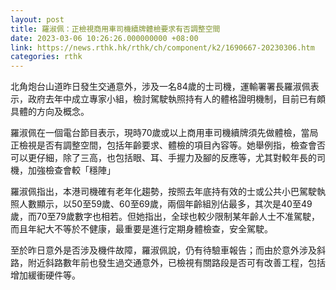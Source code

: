 ```yaml
---
layout: post
title: 羅淑佩：正檢視商用車司機續牌體檢要求有否調整空間
date: 2023-03-06 10:26:26.000000000 +08:00
link: https://news.rthk.hk/rthk/ch/component/k2/1690667-20230306.htm
categories: rthk
---
```


北角炮台山道昨日發生交通意外，涉及一名84歲的士司機，運輸署署長羅淑佩表示，政府去年中成立專家小組，檢討駕駛執照持有人的體格證明機制，目前已有頗具體的方向及概念。

羅淑佩在一個電台節目表示，現時70歲或以上商用車司機續牌須先做體檢，當局正檢視是否有調整空間，包括年齡要求、體檢的項目內容等。她舉例指，檢查會否可以更仔細，除了三高，也包括眼、耳、手握力及腳的反應等，尤其對較年長的司機，加強檢查會較「穩陣」

羅淑佩指出，本港司機確有老年化趨勢，按照去年底持有效的士或公共小巴駕駛執照人數顯示，以50至59歲、60至69歲，兩個年齡組別佔最多，其次是40至49歲，而70至79歲數字也相若。但她指出，全球也較少限制某年齡人士不准駕駛，而且年紀大不等於不健康，最重要是進行定期身體檢查，安全駕駛。

至於昨日意外是否涉及機件故障，羅淑佩說，仍有待驗車報告；而由於意外涉及斜路，附近斜路數年前也發生過交通意外，已檢視有關路段是否可有改善工程，包括增加緩衝硬件等。

